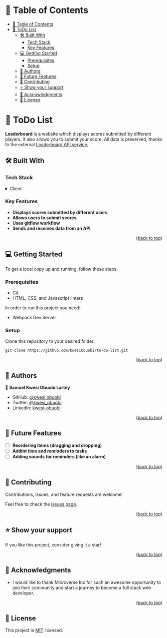 <a name="readme-top"></a>

<!-- TABLE OF CONTENTS -->

# 📗 Table of Contents

- [📗 Table of Contents](#-table-of-contents)
- [📖 ToDo List ](#-todo-list-)
  - [🛠 Built With ](#-built-with-)
    - [Tech Stack ](#tech-stack-)
    - [Key Features ](#key-features-)
  - [💻 Getting Started ](#-getting-started-)
    - [Prerequisites](#prerequisites)
    - [Setup](#setup)
  - [👥 Authors ](#-authors-)
  - [🔭 Future Features ](#-future-features-)
  - [🤝 Contributing ](#-contributing-)
  - [⭐️ Show your support ](#️-show-your-support-)
  - [🙏 Acknowledgments ](#-acknowledgments-)
  - [📝 License ](#-license-)

<!-- PROJECT DESCRIPTION -->

# 📖 ToDo List <a name="about-project"></a>

**Leaderboard** is a website which displays scores submitted by different players. It also allows you to submit your score. All data is preserved, thanks to the external [Leaderboard API service.](https://www.notion.so/Leaderboard-API-service-24c0c3c116974ac49488d4eb0267ade3)

## 🛠 Built With <a name="built-with"></a>

### Tech Stack <a name="tech-stack"></a>

<details>
  <summary>Client</summary>
  <ul>
    <li>HTML</li>
    <li>CSS</li>
    <li>Javascript</li>
  </ul>
</details>

<!-- Features -->

### Key Features <a name="key-features"></a>

- **Displays scores submitted by different users**
- **Allows users to submit scores**
- **Uses gitflow workflow**
- **Sends and receives data from an API**

<p align="right">(<a href="#readme-top">back to top</a>)</p>

<!-- GETTING STARTED -->

## 💻 Getting Started <a name="getting-started"></a>

To get a local copy up and running, follow these steps.

### Prerequisites
- Git
- HTML, CSS, and Javascript linters

In order to run this project you need:
- Webpack Dev Server

### Setup

Clone this repository to your desired folder:
```
git clone https://github.com/kwesiObuobi/to-do-list.git
```

<p align="right">(<a href="#readme-top">back to top</a>)</p>

<!-- AUTHORS -->

## 👥 Authors <a name="authors"></a>

👤 **Samuel Kwesi Obuobi Lartey**

- GitHub: [@kwesi obuobi](https://github.com/kwesiObuobi)
- Twitter: [@kwesi_obuobi](https://twitter.com/kwesi_obuobi)
- LinkedIn: [kwesi-obuobi](https://www.linkedin.com/in/kwesi-obuobi/)


<p align="right">(<a href="#readme-top">back to top</a>)</p>


## 🔭 Future Features <a name="future-features"></a>

- [ ] **Reordering items (dragging and dropping)**
- [ ] **Addint time and reminders to tasks**
- [ ] **Adding sounds for reminders (like an alarm)**

<p align="right">(<a href="#readme-top">back to top</a>)</p>


<!-- CONTRIBUTING -->

## 🤝 Contributing <a name="contributing"></a>

Contributions, issues, and feature requests are welcome!

Feel free to check the [issues page](../../issues/).

<p align="right">(<a href="#readme-top">back to top</a>)</p>


<!-- SUPPORT -->

## ⭐️ Show your support <a name="support"></a>

If you like this project, consider giving it a star!

<p align="right">(<a href="#readme-top">back to top</a>)</p>

<!-- ACKNOWLEDGEMENTS -->

## 🙏 Acknowledgments <a name="acknowledgements"></a>

- I would like to thank Microverse Inc for such an awesome opportunity to join their community and start a journey to become a full stack web developer.

<p align="right">(<a href="#readme-top">back to top</a>)</p>


<!-- LICENSE -->

## 📝 License <a name="license"></a>

This project is [MIT](./LICENSE) licensed.

